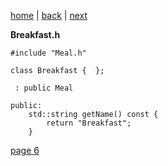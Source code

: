 [home](./page01.md) | [back](./page04.md) | [next](./page06.md)

**Breakfast.h**
```
#include "Meal.h"
```

```
class Breakfast {  };
```

```
 : public Meal
```

```
public:
    std::string getName() const {
        return "Breakfast";
    }
```


[page 6](./page06.md)
